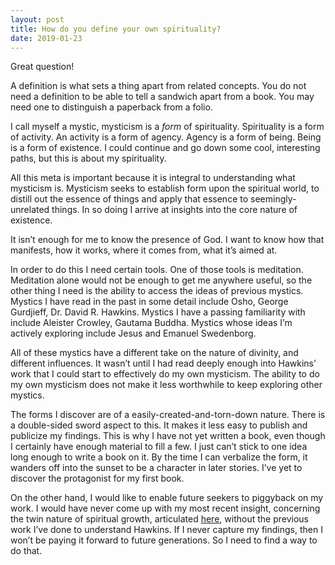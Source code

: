```yaml
---
layout: post
title: How do you define your own spirituality?
date: 2019-01-23
---
```


<p>Great question!</p><p>A definition is what sets a thing apart from related concepts. You do not need a definition to be able to tell a sandwich apart from a book. You may need one to distinguish a paperback from a folio.</p><p>I call myself a mystic, mysticism is a <i>form</i> of spirituality. Spirituality is a form of activity. An activity is a form of agency. Agency is a form of being. Being is a form of existence. I could continue and go down some cool, interesting paths, but this is about my spirituality.</p><p>All this meta is important because it is integral to understanding what mysticism is. Mysticism seeks to establish form upon the spiritual world, to distill out the essence of things and apply that essence to seemingly-unrelated things. In so doing I arrive at insights into the core nature of existence.</p><p>It isn’t enough for me to know the presence of God. I want to know how that manifests, how it works, where it comes from, what it’s aimed at.</p><p>In order to do this I need certain tools. One of those tools is meditation. Meditation alone would not be enough to get me anywhere useful, so the other thing I need is the ability to access the ideas of previous mystics. Mystics I have read in the past in some detail include Osho, George Gurdjieff, Dr. David R. Hawkins. Mystics I have a passing familiarity with include Aleister Crowley, Gautama Buddha. Mystics whose ideas I’m actively exploring include Jesus and Emanuel Swedenborg.</p><p>All of these mystics have a different take on the nature of divinity, and different influences. It wasn’t until I had read deeply enough into Hawkins’ work that I could start to effectively do my own mysticism. The ability to do my own mysticism does not make it less worthwhile to keep exploring other mystics.</p><p>The forms I discover are of a easily-created-and-torn-down nature. There is a double-sided sword aspect to this. It makes it less easy to publish and publicize my findings. This is why I have not yet written a book, even though I certainly have enough material to fill a few. I just can’t stick to one idea long enough to write a book on it. By the time I can verbalize the form, it wanders off into the sunset to be a character in later stories. I’ve yet to discover the protagonist for my first book.</p><p>On the other hand, I would like to enable future seekers to piggyback on my work. I would have never come up with my most recent insight, concerning the twin nature of spiritual growth, articulated <a href="/A-few-months-back-I-started-on-a-journey-of-spiritual-awakening-and-awareness-I-have-been-working-on-meditation-mindfulness-etc-Is-enlightenment-something-that-will-only-happen-after-Im-older-Im-38-or-will-I-attain/answer/Vincent-Guidry-1">here</a>, without the previous work I’ve done to understand Hawkins. If I never capture my findings, then I won’t be paying it forward to future generations. So I need to find a way to do that.</p>
